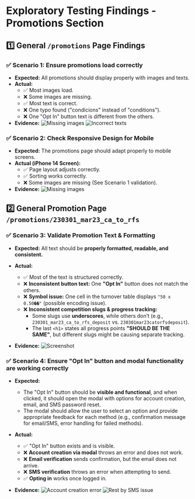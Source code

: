 # **Exploratory Testing Findings - Promotions Section**

## **1️⃣ General `/promotions` Page Findings**

### ✅ Scenario 1: Ensure promotions load correctly  
- **Expected:** All promotions should display properly with images and texts.  
- **Actual:**  
  - ✅ Most images load.  
  - ❌ Some images are missing.  
  - ✅ Most text is correct.  
  - ❌ One typo found ("condicions" instead of "conditions").  
  - ❌ One "Opt In" button text is different from the others.  
- **Evidence:** ![Missing images](https://i.ibb.co/NdR40r8V/missing-img.png) ![Incorrect texts](https://i.ibb.co/nMwZ12Hv/Incorrect-text.png)  

### ✅ Scenario 2: Check Responsive Design for Mobile  
- **Expected:** The promotions page should adapt properly to mobile screens.  
- **Actual (iPhone 14 Screen):**  
  - ✅ Page layout adjusts correctly.  
  - ✅ Sorting works correctly.  
  - ❌ Some images are missing (See Scenario 1 validation).  
- **Evidence:** ![Missing images](https://i.ibb.co/MyDLV0qT/missing-img-mobile.png)    

## **2️⃣ General Promotion Page `/promotions/230301_mar23_ca_to_rfs`**  

### ✅ Scenario 3: Validate Promotion Text & Formatting  
- **Expected:** All text should be **properly formatted, readable, and consistent.**  
- **Actual:**  
  - ✅ Most of the text is structured correctly.  
  - ❌ **Inconsistent button text:** One **"Opt In"** button does not match the others.  
  - ❌ **Symbol issue:** One cell in the turnover table displays `"50 x 0.50��"` (possible encoding issue).  
  - ❌ **Inconsistent competition slugs & progress tracking:**  
    - Some slugs use **underscores**, while others don’t (e.g., `230301_mar23_ca_to_rfs_deposit` vs. `230301mar23catorfsdeposit`).  
    - The last `<h1>` states all progress points **"SHOULD BE THE SAME"**, but different slugs might be causing separate tracking.  

- **Evidence:** ![Screenshot](https://i.ibb.co/5gzNfGHq/scenario-3-findings.png)  

### ✅ Scenario 4: Ensure "Opt In" button and modal functionality are working correctly  
- **Expected:**  
  - The "Opt In" button should be **visible and functional**, and when clicked, it should open the modal with options for account creation, email, and SMS password reset.  
  - The modal should allow the user to select an option and provide appropriate feedback for each method (e.g., confirmation message for email/SMS, error handling for failed methods).  
  
- **Actual:**  
  - ✅ "Opt In" button exists and is visible.  
  - ❌ **Account creation via modal** throws an error and does not work.  
  - ❌ **Email verification** sends confirmation, but the email does not arrive.  
  - ❌ **SMS verification** throws an error when attempting to send.  
  - ✅ **Opting in** works once logged in.

- **Evidence:** ![Account creation error](https://i.ibb.co/Jj81vtnz/account-creation-issue.png) ![Rest by SMS issue](https://i.ibb.co/rfXhQm25/rest-by-sms-issue.png)
